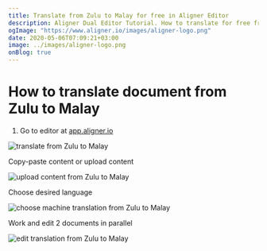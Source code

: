 ```yaml
---
title: Translate from Zulu to Malay for free in Aligner Editor
description: Aligner Dual Editor Tutorial. How to translate for free from Zulu to Malay. Aligner is multilingual document management platform. 
ogImage: "https://www.aligner.io/images/aligner-logo.png"
date: 2020-05-06T07:09:21+03:00
image: ../images/aligner-logo.png
onBlog: true
---
```


# How to translate document from Zulu to Malay

1. Go to editor at [app.aligner.io](https://app.aligner.io "Aligner App web page")

![translate from Zulu to Malay](../aligner-blank-editor.png "translate from Zulu to Malay")

Copy-paste content or upload content

![upload content from Zulu to Malay](../aligner-uploaded-document.png "upload content from Zulu to Malay")

Choose desired language

![choose machine translation from Zulu to Malay](../aligner-language-dropdown.png "choose machine translation from Zulu to Malay")

Work and edit 2 documents in parallel

![edit translation from Zulu to Malay](../aligner-double-sitded-editor.png "edit translation from Zulu to Malay")

